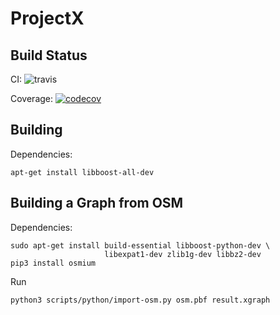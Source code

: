 # ProjectX

## Build Status

CI: ![travis](https://travis-ci.org/MoKob/ProjectX.svg?branch=master)

Coverage: [![codecov](https://codecov.io/gh/MoKob/ProjectX/branch/master/graph/badge.svg)](https://codecov.io/gh/MoKob/ProjectX)

## Building

Dependencies:
```
apt-get install libboost-all-dev
```

## Building a Graph from OSM

Dependencies:
```
sudo apt-get install build-essential libboost-python-dev \
                     libexpat1-dev zlib1g-dev libbz2-dev
pip3 install osmium
```

Run
```
python3 scripts/python/import-osm.py osm.pbf result.xgraph
```
